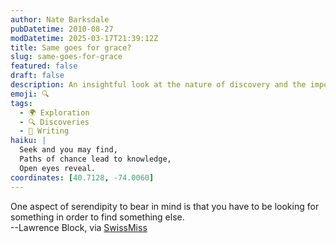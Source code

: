 ```yaml
---
author: Nate Barksdale
pubDatetime: 2010-08-27
modDatetime: 2025-03-17T21:39:12Z
title: Same goes for grace?
slug: same-goes-for-grace
featured: false
draft: false
description: An insightful look at the nature of discovery and the importance of intention in our explorations.
emoji: 🔍
tags:
  - 🌍 Exploration
  - 🔍 Discoveries
  - 📝 Writing
haiku: |
  Seek and you may find,  
  Paths of chance lead to knowledge,  
  Open eyes reveal.
coordinates: [40.7128, -74.0060]
---
```


One aspect of serendipity to bear in mind is that you have to be looking for something in order to find something else.  
--Lawrence Block, via [SwissMiss](http://web.archive.org/web/20241102213542/https://www.swiss-miss.com/2010/08/the-accidental-news-explorer.html)
